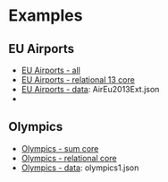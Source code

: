 # Examples

## EU Airports

- [EU Airports - all](http://vladowiki.fmf.uni-lj.si/doku.php?id=vlado:work:2m:mwn:x3d:airports)
- [EU Airports - relational 13 core](http://vladowiki.fmf.uni-lj.si/doku.php?id=vlado:work:2m:mwn:x3d:aircoref)
- [EU Airports - data](https://raw.githubusercontent.com/bavla/ibm3m/master/data/AirEu2013Ext.json): AirEu2013Ext.json
- []()



## Olympics

- [Olympics - sum core](http://vladowiki.fmf.uni-lj.si/doku.php?id=vlado:work:2m:mwn:x3d:olwscore)
- [Olympics - relational core](http://vladowiki.fmf.uni-lj.si/doku.php?id=vlado:work:2m:mwn:x3d:olwrcore)
- [Olympics - data](): olympics1.json

